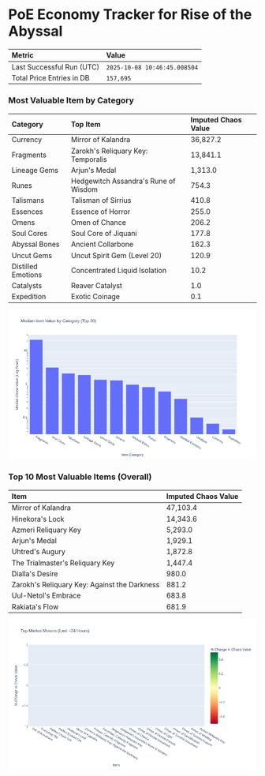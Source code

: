 # PoE Economy Tracker for Rise of the Abyssal

<!-- START_MAINTENANCE -->
| Metric | Value |
|:---|:---|
| Last Successful Run (UTC) | `2025-10-08 10:46:45.008504` |
| Total Price Entries in DB | `157,695` |

<!-- END_MAINTENANCE -->

<!-- START_DATAFRAME_DEBUG -->
<!-- END_DATAFRAME_DEBUG -->

<!-- START_CATEGORY_ANALYSIS -->
### Most Valuable Item by Category
| Category | Top Item | Imputed Chaos Value |
| :--- | :--- | :--- |
| Currency | Mirror of Kalandra | 36,827.2 |
| Fragments | Zarokh's Reliquary Key: Temporalis | 13,841.1 |
| Lineage Gems | Arjun's Medal | 1,313.0 |
| Runes | Hedgewitch Assandra's Rune of Wisdom | 754.3 |
| Talismans | Talisman of Sirrius | 410.8 |
| Essences | Essence of Horror | 255.0 |
| Omens | Omen of Chance | 206.2 |
| Soul Cores | Soul Core of Jiquani | 177.8 |
| Abyssal Bones | Ancient Collarbone | 162.3 |
| Uncut Gems | Uncut Spirit Gem (Level 20) | 120.9 |
| Distilled Emotions | Concentrated Liquid Isolation | 10.2 |
| Catalysts | Reaver Catalyst | 1.0 |
| Expedition | Exotic Coinage | 0.1 |


![Category Analysis Chart](charts/category_analysis.png)
<!-- END_ANALYSIS -->

<!-- START_ANALYSIS -->
### Top 10 Most Valuable Items (Overall)
| Item | Imputed Chaos Value |
| :--- | :--- |
| Mirror of Kalandra | 47,103.4 |
| Hinekora's Lock | 14,343.6 |
| Azmeri Reliquary Key | 5,293.0 |
| Arjun's Medal | 1,929.1 |
| Uhtred's Augury | 1,872.8 |
| The Trialmaster's Reliquary Key | 1,447.4 |
| Dialla's Desire | 980.0 |
| Zarokh's Reliquary Key: Against the Darkness | 881.2 |
| Uul-Netol's Embrace | 683.8 |
| Rakiata's Flow | 681.9 |


![Market Movers Chart](charts/market_movers.png)
<!-- END_ANALYSIS -->
